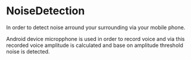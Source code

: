 # NoiseDetection

In order to detect noise arround your surrounding via your mobile phone.

Android device micropphone is used in order to record voice and via this recorded voice amplitude is calculated and base on amplitude threshold noise is detected.
